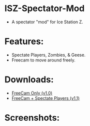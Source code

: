 # ISZ-Spectator-Mod
- A spectator "mod" for Ice Station Z.

# Features:
- Spectate Players, Zombies, & Geese.
- Freecam to move around freely.

# Downloads:
- [FreeCam Only (v1.0)]()
- [FreeCam + Spectate Players (v1.1)]()

# Screenshots:

